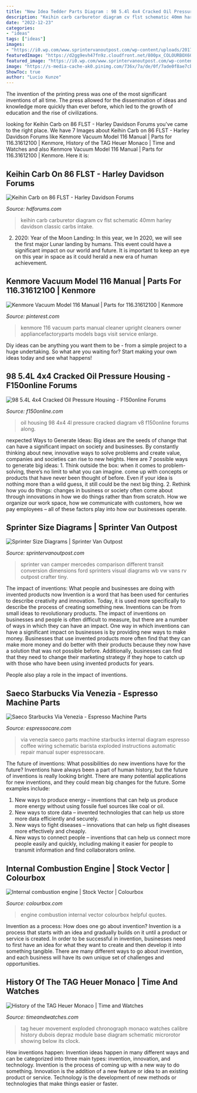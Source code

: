 ```yaml
---
title: "New Idea Tedder Parts Diagram : 98 5.4l 4x4 Cracked Oil Pressure Housing"
description: "Keihin carb carburetor diagram cv flst schematic 40mm harley davidson classic carbs intake"
date: "2022-12-23"
categories:
- "ideas"
tags: ["ideas"]
images:
- "https://i0.wp.com/www.sprintervanoutpost.com/wp-content/uploads/2017/11/b6eef97e8dc405adee92a831b7e91809-sprinter-conversion-sprinter-camper.jpg?resize=736%2C527&amp;ssl=1"
featuredImage: "https://d2gg9evh47fn9z.cloudfront.net/800px_COLOURBOX6027772.jpg"
featured_image: "https://i0.wp.com/www.sprintervanoutpost.com/wp-content/uploads/2017/11/b6eef97e8dc405adee92a831b7e91809-sprinter-conversion-sprinter-camper.jpg?resize=736%2C527&amp;ssl=1"
image: "https://s-media-cache-ak0.pinimg.com/736x/7a/de/0f/7ade0f8ae7cba4a22adaae7dac2a60f1.jpg"
ShowToc: true
author: "Lucio Kunze"
---
```



The invention of the printing press was one of the most significant inventions of all time. The press allowed for the dissemination of ideas and knowledge more quickly than ever before, which led to the growth of education and the rise of civilizations.

	

		
looking for Keihin Carb on 86 FLST - Harley Davidson Forums you've came to the right place. We have 7 Images about Keihin Carb on 86 FLST - Harley Davidson Forums like Kenmore Vacuum Model 116 Manual | Parts for 116.31612100 | Kenmore, History of the TAG Heuer Monaco | Time and Watches and also Kenmore Vacuum Model 116 Manual | Parts for 116.31612100 | Kenmore. Here it is:
		
    
## Keihin Carb On 86 FLST - Harley Davidson Forums

<img loading=lazy src="https://www.hdforums.com/forum/attachments/evo-classic-models/472705d1463677168-keihin-carb-on-86-flst-keihin_40mm_cv_carburetor_schematic_diagram_728.jpg" onerror="this.onerror=null;this.src='https://tse1.mm.bing.net/th?id=OIP.QtUpj73axO6It9b-vZmgPQHaJ-&amp;pid=15.1';" alt="Keihin Carb on 86 FLST - Harley Davidson Forums">

_Source: hdforums.com_

>keihin carb carburetor diagram cv flst schematic 40mm harley davidson classic carbs intake. 

	

2) 2020: Year of the Moon Landing: In this year, we
In 2020, we will see the first major Lunar landing by humans. This event could have a significant impact on our world and future. It is important to keep an eye on this year in space as it could herald a new era of human achievement.

    
## Kenmore Vacuum Model 116 Manual | Parts For 116.31612100 | Kenmore

<img loading=lazy src="https://s-media-cache-ak0.pinimg.com/736x/7a/de/0f/7ade0f8ae7cba4a22adaae7dac2a60f1.jpg" onerror="this.onerror=null;this.src='https://tse4.mm.bing.net/th?id=OIP.mpih_chsCntEZzlYo38OaAHaKX&amp;pid=15.1';" alt="Kenmore Vacuum Model 116 Manual | Parts for 116.31612100 | Kenmore">

_Source: pinterest.com_

>kenmore 116 vacuum parts manual cleaner upright cleaners owner appliancefactoryparts models bags visit service enlarge. 

	

Diy ideas can be anything you want them to be - from a simple project to a huge undertaking. So what are you waiting for? Start making your own ideas today and see what happens!

    
## 98 5.4L 4x4 Cracked Oil Pressure Housing - F150online Forums

<img loading=lazy src="https://www.f150online.com/forums/attachments/v8-engines/8305d1501224701-98-5-4l-4x4-cracked-oil-pressure-housing-expyoilcooler.png" onerror="this.onerror=null;this.src='https://tse1.mm.bing.net/th?id=OIP.Xbbz9f6e1nWD4ZB6Zbx0LgHaKT&amp;pid=15.1';" alt="98 5.4L 4x4 Cracked Oil Pressure Housing - F150online Forums">

_Source: f150online.com_

>oil housing 98 4x4 4l pressure cracked diagram v8 f150online forums along. 

	

nexpected Ways to Generate Ideas:
Big ideas are the seeds of change that can have a significant impact on society and businesses. By constantly thinking about new, innovative ways to solve problems and create value, companies and societies can rise to new heights. Here are 7 possible ways to generate big ideas: 1. Think outside the box: when it comes to problem-solving, there’s no limit to what you can imagine. come up with concepts or products that have never been thought of before. Even if your idea is nothing more than a wild guess, it still could be the next big thing. 2. Rethink how you do things: changes in business or society often come about through innovations in how we do things rather than from scratch. How we organize our work space, how we communicate with customers, how we pay employees – all of these factors play into how our businesses operate.

    
## Sprinter Size Diagrams | Sprinter Van Outpost

<img loading=lazy src="https://i0.wp.com/www.sprintervanoutpost.com/wp-content/uploads/2017/11/b6eef97e8dc405adee92a831b7e91809-sprinter-conversion-sprinter-camper.jpg?resize=736%2C527&amp;ssl=1" onerror="this.onerror=null;this.src='https://tse4.mm.bing.net/th?id=OIP.pWpZHBlpsa6TTWap2JyzwwHaFT&amp;pid=15.1';" alt="Sprinter Size Diagrams | Sprinter Van Outpost">

_Source: sprintervanoutpost.com_

>sprinter van camper mercedes comparison different transit conversion dimensions ford sprinters visual diagrams wb vw vans rv outpost crafter tiny. 

	

The impact of inventions: What people and businesses are doing with invented products now
Invention is a word that has been used for centuries to describe creativity and innovation. Today, it is used more specifically to describe the process of creating something new. Inventions can be from small ideas to revolutionary products. The impact of inventions on businesses and people is often difficult to measure, but there are a number of ways in which they can have an impact. 
One way in which inventions can have a significant impact on businesses is by providing new ways to make money. Businesses that use invented products more often find that they can make more money and do better with their products because they now have a solution that was not possible before. Additionally, businesses can find that they need to change their marketing strategy if they hope to catch up with those who have been using invented products for years. 

People also play a role in the impact of inventions.

    
## Saeco Starbucks Via Venezia - Espresso Machine Parts

<img loading=lazy src="http://www.espressocare.com/_/assets/uploads/Via_Venezia_Internal_692_450.png" onerror="this.onerror=null;this.src='https://tse1.mm.bing.net/th?id=OIP.SzMx3jgpT760eY0BeEwlkQHaE0&amp;pid=15.1';" alt="Saeco Starbucks Via Venezia - Espresso Machine Parts">

_Source: espressocare.com_

>via venezia saeco parts machine starbucks internal diagram espresso coffee wiring schematic barista exploded instructions automatic repair manual super espressocare. 

	

The future of inventions: What possibilities do new inventions have for the future?
Inventions have always been a part of human history, but the future of inventions is really looking bright. There are many potential applications for new inventions, and they could mean big changes for the future. Some examples include:
1. New ways to produce energy – inventions that can help us produce more energy without using fossile fuel sources like coal or oil.
2. New ways to store data – invented technologies that can help us store more data efficiently and securely.
3. New ways to fight diseases – innovations that can help us fight diseases more effectively and cheaply.
4. New ways to connect people – inventions that can help us connect more people easily and quickly, including making it easier for people to transmit information and find collaborators online.

    
## Internal Combustion Engine | Stock Vector | Colourbox

<img loading=lazy src="https://d2gg9evh47fn9z.cloudfront.net/800px_COLOURBOX6027772.jpg" onerror="this.onerror=null;this.src='https://tse3.mm.bing.net/th?id=OIP.plppzj8_hIsijw1AfsNetAHaE6&amp;pid=15.1';" alt="Internal combustion engine | Stock Vector | Colourbox">

_Source: colourbox.com_

>engine combustion internal vector colourbox helpful quotes. 

	

Invention as a process: How does one go about invention?
Invention is a process that starts with an idea and gradually builds on it until a product or service is created. In order to be successful in invention, businesses need to first have an idea for what they want to create and then develop it into something tangible. There are many different ways to go about invention, and each business will have its own unique set of challenges and opportunities.

    
## History Of The TAG Heuer Monaco | Time And Watches

<img loading=lazy src="https://4.bp.blogspot.com/-bW00lbre5Wo/V2EXNDv1E6I/AAAAAAAATV4/xoQEP-uQlYktSYrwR5d0pde09VwRa71VACLcB/s1600/Calibre-11-1969-exploded-view.jpg" onerror="this.onerror=null;this.src='https://tse1.mm.bing.net/th?id=OIP.jEiw8dAs1lLPF88GJvnpggHaJh&amp;pid=15.1';" alt="History of the TAG Heuer Monaco | Time and Watches">

_Source: timeandwatches.com_

>tag heuer movement exploded chronograph monaco watches calibre history dubois depraz module base diagram schematic microrotor showing below its clock. 

	

How inventions happen:
Invention ideas happen in many different ways and can be categorized into three main types: invention, innovation, and technology. Invention is the process of coming up with a new way to do something. Innovation is the addition of a new feature or idea to an existing product or service. Technology is the development of new methods or technologies that make things easier or faster.

